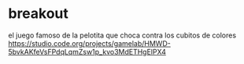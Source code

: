 # breakout
el juego famoso de la pelotita que choca contra los cubitos de colores
https://studio.code.org/projects/gamelab/HMWD-5bvkAKfeVsFPdqLqmZsw1p_kvo3MdETHgElPX4
